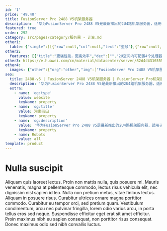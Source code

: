 ```yaml
---
id: '1'
price: '49.40'
title: FusionServer Pro 2488 V5机架服务器
description:  '华为FusionServer Pro 2488 V5是最新推出的2U4路机架服务器，适用于虚拟化、高性能计算(HPC)、数据库、SAP HANA等计算密集型场景，相比于2台传统2U2路机架服务器，在虚拟化应用场景中1台2488 V5可以带来约32%的OPEX节省。2488 V5在2U空间内可配置4个处理器，32条DDR4内存，以及最多25*2.5”的本地存储资源（可配置8个NVMe SSD）。集成DEMT智能功耗管理、FDM智能故障管理等专利技术，可选配华为FusionDirector全生命周期管理软件，能够有效降低运营成本、提升投资回报。'
featured: true
order: 292
category: src/pages/category/服务器 - 计算.md
other1: 
  table: {"single":[[{"row":null,"col":null,"text":"型号"},{"row":null,"col":null,"text":"FusionServer Pro 2488 V5"}],[{"row":null,"col":null,"text":"形态"},{"row":null,"col":null,"text":"2U 机架服务器"}],[{"row":null,"col":null,"text":"处理器"},{"row":null,"col":null,"text":"2/4个第一代英特尔®至强®可扩展处理5100/6100/8100系列，最高205W\n2/4个第二代英特尔®至强®可扩展处理5200/6200/8200系列，最高205W\n"}],[{"row":null,"col":null,"text":"内存"},{"row":null,"col":null,"text":"32个DDR4内存插槽，最高2933MT/s；最多8个英特尔®傲腾™持久内存100系列，最高2666MT/s"}],[{"row":null,"col":null,"text":"本地存储"},{"row":null,"col":null,"text":"提供多种不同的硬盘配置，硬盘支持热插拔：\n\n可配置8个前置的2.5英寸SAS/SATA硬盘\n可配置25个前置的2.5英寸SAS/SATA硬盘\n可配置8个前置的2.5英寸NVMe SSD硬盘，以及16个前置的2.5英寸SAS/SATA硬盘\n支持Flash存储：\n\n双M.2 SSDs"}],[{"row":null,"col":null,"text":"RAID支持"},{"row":null,"col":null,"text":"可选配支持RAID0、1、10、1E、5、50、6、60等，支持Cache超级电容保护，提供RAID级别迁移、磁盘漫游等功能"}],[{"row":null,"col":null,"text":"板载网络"},{"row":null,"col":null,"text":"支持2个GE网口和2个10GE网口"}],[{"row":null,"col":null,"text":"PCIe扩展"},{"row":null,"col":null,"text":"最多9个PCIe 3.0扩展槽位"}],[{"row":null,"col":null,"text":"风扇"},{"row":null,"col":null,"text":"4个热插拔的风扇，支持单风扇失效"}],[{"row":null,"col":null,"text":"电源"},{"row":null,"col":null,"text":"支持1+1冗余，可选配的电源模块如下：\n\n2000W AC白金电源\n1500W AC白金电源\n900W AC白金电源\n1200W DC电源"}],[{"row":null,"col":null,"text":"管理"},{"row":null,"col":null,"text":"华为iBMC芯片集成1个专用管理GE网口，提供全面的故障诊断、自动化运维、硬件安全加固等管理特性\niBMC支持Redﬁsh、SNMP、IPMI2.0等标准接口；提供基于HTML5/VNC KVM的远程管理界面；支持免CD部署和Agentless特性简化管理复杂度\n可选配华为FusionDirector管理软件，提供无状态计算、OS批量部署、固件自动升级等高级管理特性，实现全生命周期智能化、自动化管理"}],[{"row":null,"col":null,"text":"工作温度"},{"row":null,"col":null,"text":"5°C ～ 45°C（41°F ～ 113°F）（符合ASHRAE CLASS A3 和 A4 标准）"}],[{"row":null,"col":null,"text":"产品认证"},{"row":null,"col":null,"text":"CE、UL、FCC、CCC、RoHS等"}],[{"row":null,"col":null,"text":"安装套件"},{"row":null,"col":null,"text":"L型滑道、可伸缩滑道、抱轨"}],[{"row":null,"col":null,"text":"尺寸(高x宽x深)"},{"row":null,"col":null,"text":"机箱尺寸：86.1 mm（2U）×447 mm×748 mm"}]]}
other2:
  features: [{"title":"更强性能，更高效率","dec":["","2U空间内可配置4个处理器；支持32条DDR4内存；支持最大25个2.5”本地硬盘配置；支持2*GE+2*10GE的板载网络，满足98%应用场景的网络需求。",""]},{"title":"智慧节能，更高能效","dec":["","专利的DEMT智能功耗管理技术，采用部件休眠、PID节能调速、电源主备供电等多维度节能措施，在不影响负载性能的前提下节省整机功耗高达15%；可选配2000W白金交流电源模块，采用直流及高压直流HVDC技术，提高能源利用率。\n"]},{"title":"智能管理，开放集成","dec":["","全生命周期智能运维，FDM深度故障诊断技术，核心部件故障诊断准确率达93%；板载网卡满足网络高IO业务所需，配置简洁；标准化开放接口及开发指南，易于第三方管理软件无缝集成。",""]}]
other3: https://e.huawei.com/cn/material/datacenter/server/82d4d43165554139ad1afc7831719d49
other4:
  images: {"other":{"org":"other","img":["FusionServer Pro 2488 V5机架服务器.png"]}}
seo:
  title: 2488-v5 | FusionServer 2488 V5机架服务器 | FusionServer Pro机架服务器 | FusionServer Pro智能服务器 | 服务器 - 计算 | 数据中心
  description: '华为FusionServer Pro 2488 V5是最新推出的2U4路机架服务器，适用于虚拟化、高性能计算(HPC)、数据库、SAP HANA等计算密集型场景，相比于2台传统2U2路机架服务器，在虚拟化应用场景中1台2488 V5可以带来约32%的OPEX节省。2488 V5在2U空间内可配置4个处理器，32条DDR4内存，以及最多25*2.5”的本地存储资源（可配置8个NVMe SSD）。集成DEMT智能功耗管理、FDM智能故障管理等专利技术，可选配华为FusionDirector全生命周期管理软件，能够有效降低运营成本、提升投资回报。'
  extra:
    - name: 'og:type'
      value: website
      keyName: property
    - name: 'og:title'
      value: 河南网田
      keyName: property
    - name: 'og:description'
      value: '华为FusionServer Pro 2488 V5是最新推出的2U4路机架服务器，适用于虚拟化、高性能计算(HPC)、数据库、SAP HANA等计算密集型场景，相比于2台传统2U2路机架服务器，在虚拟化应用场景中1台2488 V5可以带来约32%的OPEX节省。2488 V5在2U空间内可配置4个处理器，32条DDR4内存，以及最多25*2.5”的本地存储资源（可配置8个NVMe SSD）。集成DEMT智能功耗管理、FDM智能故障管理等专利技术，可选配华为FusionDirector全生命周期管理软件，能够有效降低运营成本、提升投资回报。'
      keyName: property
    - name: Robots
      value: all
template: product
---
```


# Nulla suscipit

Aliquam quis laoreet lectus. Proin non mattis nulla, quis posuere mi. Mauris venenatis, magna at pellentesque commodo, lectus risus vehicula elit, nec dignissim nisl sapien id leo. Nulla non pretium metus, vitae finibus lectus. Aliquam in posuere risus. Curabitur ultrices ornare magna porttitor commodo. Curabitur eu tempor orci, sed pretium quam. Vestibulum condimentum, arcu nec pulvinar fringilla, lorem odio varius arcu, in porta tellus eros sed neque. Suspendisse efficitur eget erat sit amet efficitur. Proin maximus nibh eu sapien consequat, non porttitor risus consequat. Donec maximus odio sed nibh convallis luctus.